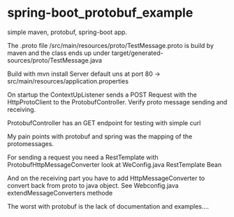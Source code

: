 # spring-boot_protobuf_example

simple maven, protobuf, spring-boot app.

The .proto file  /src/main/resources/proto/TestMessage.proto is build by maven and the class ends up under target/generated-sources/proto/TestMessage.java

Build with mvn install
Server default uns at port 80 -> src/main/resources/application.properties

On startup the ContextUpListener sends a POST Request with the  HttpProtoClient to the ProtobufController.
Verify proto message sending and receiving.

ProtobufController has an GET endpoint for testing with simple curl

My pain points with protobuf and spring was the mapping of the protomessages.

For sending a request you need a RestTemplate with ProtobufHttpMessageConverter 
	look at WeConfig.java  RestTemplate Bean
	
And on the receiving part you have to add HttpMessageConverter to convert back from proto to java object. See Webconfig.java extendMessageConverters methode


The worst with protobuf is the lack of documentation and examples....
